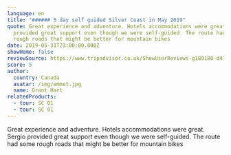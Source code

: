 ```yaml
---
language: en
title: "###### 5 day self guided Silver Coast in May 2019"
quote: Great experience and adventure. Hotels accommodations were great. Sergio
  provided great support even though we were self-guided. The route had some
  rough roads that might be better for mountain bikes
date: 2019-05-31T23:00:00.000Z
showHome: false
reviewSource: https://www.tripadvisor.co.uk/ShowUserReviews-g189180-d4105907-r685824432-Top_Bike_tours_Portugal-Porto_Porto_District_Northern_Portugal.html
score: 5
author:
  country: Canada
  avatar: /img/emmet.jpg
  name: Grant Hart
relatedProducts:
  - tour: SC 01
  - tour: SC 01
---
```

Great experience and adventure. Hotels accommodations were great. Sergio provided great support even though we were self-guided. The route had some rough roads that might be better for mountain bikes